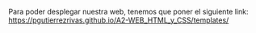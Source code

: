 Para poder desplegar nuestra web, tenemos que poner el siguiente link: https://pgutierrezrivas.github.io/A2-WEB_HTML_y_CSS/templates/
